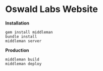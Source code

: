 Oswald Labs Website
===================

**Installation**
```
gem install middleman
bundle install
middleman server
```

**Production**
```
middleman build
middleman deploy
```
